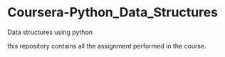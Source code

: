 # Coursera-Python_Data_Structures
Data structures using python

this repository contains all the assignment performed in the course.
